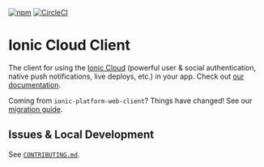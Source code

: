 [![npm](https://img.shields.io/npm/v/@ionic/cloud.svg?maxAge=2592000)](https://www.npmjs.com/package/@ionic/cloud)
[![CircleCI](https://circleci.com/gh/driftyco/ionic-cloud.svg?style=shield)](https://circleci.com/gh/driftyco/ionic-cloud)

# Ionic Cloud Client

The client for using the [Ionic Cloud](http://ionic.io/) (powerful user &
social authentication, native push notifications, live deploys, etc.) in your
app. Check out [our documentation](http://docs.ionic.io).

Coming from `ionic-platform-web-client`? Things have changed! See our
[migration
guide](https://github.com/driftyco/ionic-cloud/wiki/Migration-Guide).

## Issues & Local Development

See [`CONTRIBUTING.md`](https://github.com/driftyco/ionic-cloud/blob/master/CONTRIBUTING.md).
